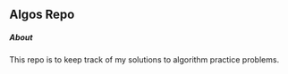 ## Algos Repo

##### About
This repo is to keep track of my solutions to algorithm practice problems. 


